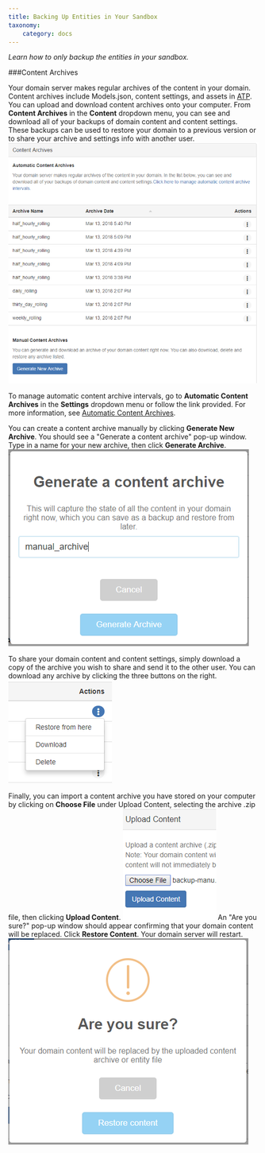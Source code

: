 ```yaml
---
title: Backing Up Entities in Your Sandbox
taxonomy: 
    category: docs
---
```


*Learn how to only backup the entities in your sandbox.*

###Content Archives

Your domain server makes regular archives of the content in your domain. Content archives include Models.json, content settings, and assets in [ATP](https://docs.highfidelity.com/create-and-explore/start-working-in-your-sandbox/assignment-clients). You can upload and download content archives onto your computer. From **Content Archives** in the **Content** dropdown menu, you can see and download all of your backups of domain content and content settings. These backups can be used to restore your domain to a previous version or to share your archive and settings info with another user. ![](content-archive-list.PNG)

To manage automatic content archive intervals, go to **Automatic Content Archives** in the **Settings** dropdown menu or follow the link provided. For more information, see [Automatic Content Archives](https:://docs.highfidelity.com/create-and-explore/start-working-in-your-sandbox/server-settings-for-your-domain#access-your-server-settings). 

You can create a content archive manually by clicking **Generate New Archive**. You should see a "Generate a content archive" pop-up window. Type in a name for your new archive, then click **Generate Archive**. ![](generate-content-archive.PNG)

To share your domain content and content settings, simply download a copy of the archive you wish to share and send it to the other user. You can download any archive by clicking the three buttons on the right. ![](download-archive.PNG)

Finally, you can import a content archive you have stored on your computer by clicking on **Choose File** under Upload Content, selecting the archive .zip file, then clicking **Upload Content**. ![](upload-content.PNG)
An "Are you sure?" pop-up window should appear confirming that your domain content will be replaced. Click **Restore Content**. Your domain server will restart. ![](are-you-sure.PNG)
